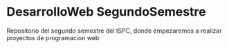 # DesarrolloWeb SegundoSemestre
 Repositorio del segundo semestre del ISPC, donde empezaremos a realizar proyectos de programacion web

